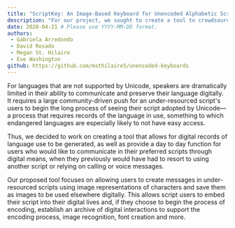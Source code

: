 ```yaml
---
title: "ScriptKey: An Image-Based Keyboard for Unencoded Alphabetic Scripts"
description: "For our project, we sought to create a tool to crowdsource symbols for scripts that are not supported by Unicode. This tool could allow users to send messages in under-resourced scripts/languages and allows developers to access a library of symbol images for future developments of Unicode and fonts."
date: 2020-04-21 # Please use YYYY-MM-DD format. 
authors: 
 - Gabriela Arredondo 
 - David Rosado
 - Megan St. Hilaire
 - Eve Washington
github: https://github.com/msthilaire5/unencoded-keyboards
---
```


For languages that are not supported by Unicode, speakers are dramatically limited in their ability to communicate and preserve their language digitally. It requires a large community-driven push for an under-resourced script's users to begin the long process of seeing their script adopted by Unicode—a process that requires records of the language in use, something to which endangered languages are especially likely to not have easy access. 

Thus, we decided to work on creating a tool that allows for digital records of language use to be generated, as well as provide a day to day function for users who would like to communicate in their preferred scripts through digital means, when they previously would have had to resort to using another script or relying on calling or voice messages.

Our proposed tool focuses on allowing users to create messages in under-resourced scripts using image representations of characters and save them as images to be used elsewhere digitally. This allows script users to embed their script into their digital lives and, if they choose to begin the process of encoding, establish an archive of digital interactions to support the encoding process, image recognition, font creation and more. 

